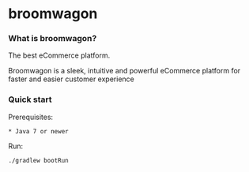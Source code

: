 broomwagon
=====

### What is broomwagon?


The best eCommerce platform.

Broomwagon is a sleek, intuitive and powerful eCommerce platform for faster and easier customer experience


### Quick start

Prerequisites:

    * Java 7 or newer

Run:

    ./gradlew bootRun
